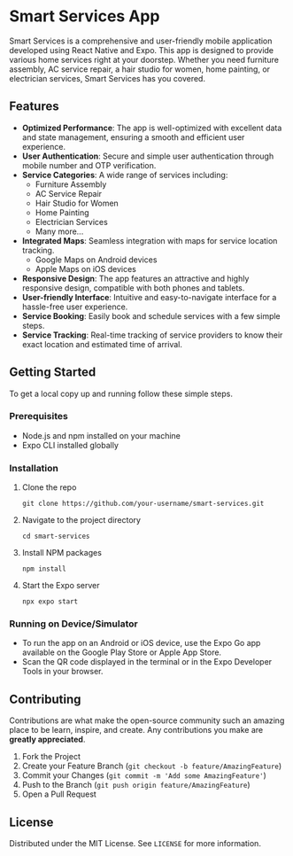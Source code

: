 # Smart Services App

Smart Services is a comprehensive and user-friendly mobile application developed using React Native and Expo. This app is designed to provide various home services right at your doorstep. Whether you need furniture assembly, AC service repair, a hair studio for women, home painting, or electrician services, Smart Services has you covered. 

## Features

- **Optimized Performance**: The app is well-optimized with excellent data and state management, ensuring a smooth and efficient user experience.
- **User Authentication**: Secure and simple user authentication through mobile number and OTP verification.
- **Service Categories**: A wide range of services including:
  - Furniture Assembly
  - AC Service Repair
  - Hair Studio for Women
  - Home Painting
  - Electrician Services
  - Many more...
- **Integrated Maps**: Seamless integration with maps for service location tracking.
  - Google Maps on Android devices
  - Apple Maps on iOS devices
- **Responsive Design**: The app features an attractive and highly responsive design, compatible with both phones and tablets.
- **User-friendly Interface**: Intuitive and easy-to-navigate interface for a hassle-free user experience.
- **Service Booking**: Easily book and schedule services with a few simple steps.
- **Service Tracking**: Real-time tracking of service providers to know their exact location and estimated time of arrival.

## Getting Started

To get a local copy up and running follow these simple steps.

### Prerequisites

- Node.js and npm installed on your machine
- Expo CLI installed globally

### Installation

1. Clone the repo
   ```
   git clone https://github.com/your-username/smart-services.git
   ```
2. Navigate to the project directory
   ```
   cd smart-services
   ```
3. Install NPM packages
   ```
   npm install
   ```
4. Start the Expo server
   ```
   npx expo start
   ```
### Running on Device/Simulator

- To run the app on an Android or iOS device, use the Expo Go app available on the Google Play Store or Apple App Store. 
- Scan the QR code displayed in the terminal or in the Expo Developer Tools in your browser.

## Contributing

Contributions are what make the open-source community such an amazing place to be learn, inspire, and create. Any contributions you make are **greatly appreciated**.

1. Fork the Project
2. Create your Feature Branch (`git checkout -b feature/AmazingFeature`)
3. Commit your Changes (`git commit -m 'Add some AmazingFeature'`)
4. Push to the Branch (`git push origin feature/AmazingFeature`)
5. Open a Pull Request

## License

Distributed under the MIT License. See `LICENSE` for more information.
